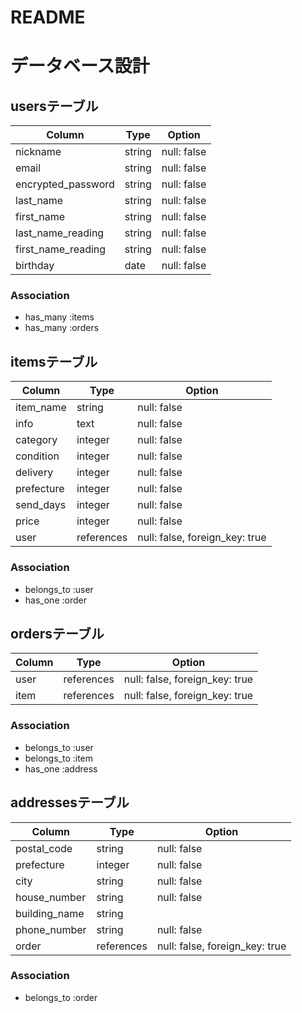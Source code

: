 # README

# データベース設計

## usersテーブル

| Column             | Type    | Option      |
| ------------------ | ------- | ----------- |
| nickname           | string  | null: false |
| email              | string  | null: false |
| encrypted_password | string  | null: false |
| last_name          | string  | null: false |
| first_name         | string  | null: false |
| last_name_reading  | string  | null: false |
| first_name_reading | string  | null: false |
| birthday           | date    | null: false |

### Association

- has_many :items
- has_many :orders

## itemsテーブル

| Column     | Type       | Option                         |
| ---------- | ---------- | ------------------------------ |
| item_name  | string     | null: false                    |
| info       | text       | null: false                    |
| category   | integer    | null: false                    |
| condition  | integer    | null: false                    |
| delivery   | integer    | null: false                    |
| prefecture | integer    | null: false                    |
| send_days  | integer    | null: false                    |
| price      | integer    | null: false                    |
| user       | references | null: false, foreign_key: true |

### Association

- belongs_to :user
- has_one :order

## ordersテーブル

| Column | Type       | Option                         |
| ------ | ---------- | ------------------------------ |
| user   | references | null: false, foreign_key: true |
| item   | references | null: false, foreign_key: true |

### Association

- belongs_to :user
- belongs_to :item
- has_one :address

## addressesテーブル

| Column        | Type       | Option                         |
| ------------- | ---------- | ------------------------------ |
| postal_code   | string     | null: false                    |
| prefecture    | integer    | null: false                    |
| city          | string     | null: false                    |
| house_number  | string     | null: false                    |
| building_name | string     |                                |
| phone_number  | string     | null: false                    |
| order         | references | null: false, foreign_key: true |

### Association

- belongs_to :order